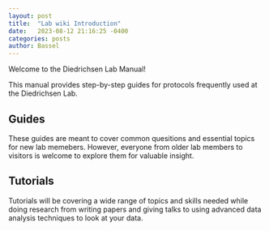 ```yaml
---
layout: post
title:  "Lab wiki Introduction"
date:   2023-08-12 21:16:25 -0400
categories: posts
author: Bassel
---
```

Welcome to the Diedrichsen Lab Manual!

This manual provides step-by-step guides for protocols frequently used at the Diedrichsen Lab.

## Guides
These guides are meant to cover common quesitions and essential topics for new lab memebers. However, everyone from older lab members to visitors is welcome to explore them for valuable insight.


## Tutorials
Tutorials will be covering a wide range of topics and skills needed while doing research from writing papers and giving talks to using advanced data analysis techniques to look at your data.

